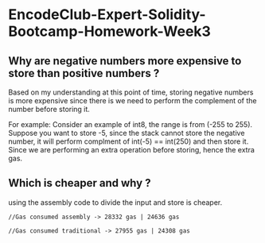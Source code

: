 # EncodeClub-Expert-Solidity-Bootcamp-Homework-Week3

## Why are negative numbers more expensive to store than positive numbers ?
Based on my understanding at this point of time, storing negative numbers is more expensive since there is we need to perform 
the complement of the number before storing it. 

For example: Consider an example of int8, the range is from (-255 to 255).
Suppose you want to store -5, since the stack cannot store the negative number,
it will perform complment of int(-5) == int(250) and then store it.
Since we are performing an extra operation before storing, hence the extra gas.

## Which is cheaper and why ?
using the assembly code to divide the input and store is cheaper.


`//Gas consumed assembly -> 28332 gas | 24636 gas`

`//Gas consumed traditional -> 27955 gas | 24308 gas`
